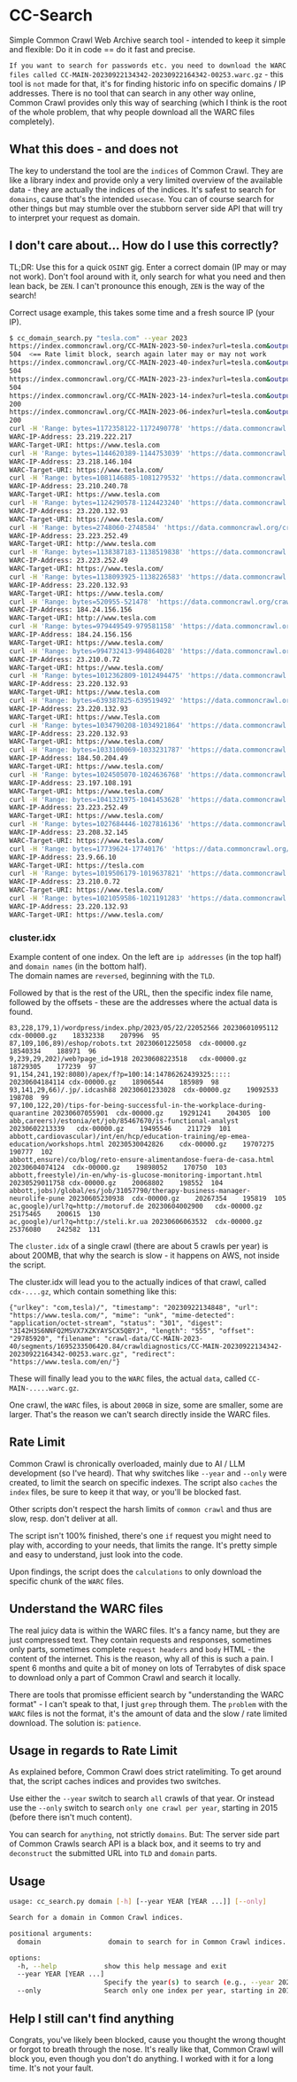 # CC-Search
Simple Common Crawl Web Archive search tool - intended to keep it simple and flexible: Do it in code == do it fast and precise.

`If you want to search for passwords etc. you need to download the WARC files called CC-MAIN-20230922134342-20230922164342-00253.warc.gz` - this tool is `not` made for that, it's for finding historic info on specific domains / IP addresses. There is no tool that can search in any other way online, Common Crawl provides only this way of searching (which I think is the root of the whole problem, that why people download all the WARC files completely). 

## What this does - and does not
The key to understand the tool are the `indices` of Common Crawl. They are like a library index and provide only a very limited overview of the available data - they are actually the indices of the indices. It's safest to search for `domains`, cause that's the intended `usecase`. You can of course search for other things but may stumble over the stubborn server side API that will try to interpret your request as domain.  

## I don't care about... How do I use this correctly?
TL;DR: Use this for a quick `OSINT` gig. Enter a correct domain (IP may or may not work). Don't fool around with it, only search for what you need and then lean back, be `ZEN`. I can't pronounce this enough, `ZEN` is the way of the search!

Correct usage example, this takes some time and a fresh source IP (your IP). 
```bash
$ cc_domain_search.py "tesla.com" --year 2023
https://index.commoncrawl.org/CC-MAIN-2023-50-index?url=tesla.com&output=json
504  <== Rate limit block, search again later may or may not work
https://index.commoncrawl.org/CC-MAIN-2023-40-index?url=tesla.com&output=json
504
https://index.commoncrawl.org/CC-MAIN-2023-23-index?url=tesla.com&output=json
504
https://index.commoncrawl.org/CC-MAIN-2023-14-index?url=tesla.com&output=json
200
https://index.commoncrawl.org/CC-MAIN-2023-06-index?url=tesla.com&output=json
200
curl -H 'Range: bytes=1172358122-1172490778' 'https://data.commoncrawl.org/crawl-data/CC-MAIN-2023-14/segments/1679296943695.23/warc/CC-MAIN-20230321095704-20230321125704-00547.warc.gz' --output test.gz
WARC-IP-Address: 23.219.222.217
WARC-Target-URI: https://www.tesla.com
curl -H 'Range: bytes=1144620389-1144753039' 'https://data.commoncrawl.org/crawl-data/CC-MAIN-2023-14/segments/1679296943695.23/warc/CC-MAIN-20230321095704-20230321125704-00044.warc.gz' --output test.gz
WARC-IP-Address: 23.218.146.104
WARC-Target-URI: https://www.tesla.com/
curl -H 'Range: bytes=1081146885-1081279532' 'https://data.commoncrawl.org/crawl-data/CC-MAIN-2023-14/segments/1679296945182.12/warc/CC-MAIN-20230323163125-20230323193125-00547.warc.gz' --output test.gz
WARC-IP-Address: 23.210.240.78
WARC-Target-URI: https://www.tesla.com
curl -H 'Range: bytes=1124290578-1124423240' 'https://data.commoncrawl.org/crawl-data/CC-MAIN-2023-14/segments/1679296945183.40/warc/CC-MAIN-20230323194025-20230323224025-00044.warc.gz' --output test.gz
WARC-IP-Address: 23.220.132.93
WARC-Target-URI: https://www.tesla.com/
curl -H 'Range: bytes=2748060-2748584' 'https://data.commoncrawl.org/crawl-data/CC-MAIN-2023-14/segments/1679296945288.47/crawldiagnostics/CC-MAIN-20230324180032-20230324210032-00674.warc.gz' --output test.gz
WARC-IP-Address: 23.223.252.49
WARC-Target-URI: http://www.tesla.com
curl -H 'Range: bytes=1138387183-1138519838' 'https://data.commoncrawl.org/crawl-data/CC-MAIN-2023-14/segments/1679296945288.47/warc/CC-MAIN-20230324180032-20230324210032-00044.warc.gz' --output test.gz
WARC-IP-Address: 23.223.252.49
WARC-Target-URI: https://www.tesla.com/
curl -H 'Range: bytes=1138093925-1138226583' 'https://data.commoncrawl.org/crawl-data/CC-MAIN-2023-14/segments/1679296945440.67/warc/CC-MAIN-20230326075911-20230326105911-00044.warc.gz' --output test.gz
WARC-IP-Address: 23.220.132.93
WARC-Target-URI: https://www.tesla.com/
curl -H 'Range: bytes=520955-521478' 'https://data.commoncrawl.org/crawl-data/CC-MAIN-2023-06/segments/1674764495001.99/robotstxt/CC-MAIN-20230127164242-20230127194242-00114.warc.gz' --output test.gz
WARC-IP-Address: 184.24.156.156
WARC-Target-URI: http://www.tesla.com
curl -H 'Range: bytes=979449549-979581158' 'https://data.commoncrawl.org/crawl-data/CC-MAIN-2023-06/segments/1674764495001.99/warc/CC-MAIN-20230127164242-20230127194242-00844.warc.gz' --output test.gz
WARC-IP-Address: 184.24.156.156
WARC-Target-URI: https://www.tesla.com/
curl -H 'Range: bytes=994732413-994864028' 'https://data.commoncrawl.org/crawl-data/CC-MAIN-2023-06/segments/1674764499524.28/warc/CC-MAIN-20230128054815-20230128084815-00844.warc.gz' --output test.gz
WARC-IP-Address: 23.210.0.72
WARC-Target-URI: https://www.tesla.com/
curl -H 'Range: bytes=1012362809-1012494475' 'https://data.commoncrawl.org/crawl-data/CC-MAIN-2023-06/segments/1674764500017.27/warc/CC-MAIN-20230202101933-20230202131933-00467.warc.gz' --output test.gz
WARC-IP-Address: 23.220.132.93
WARC-Target-URI: https://www.tesla.com
curl -H 'Range: bytes=639387825-639519492' 'https://data.commoncrawl.org/crawl-data/CC-MAIN-2023-06/segments/1674764500017.27/warc/CC-MAIN-20230202101933-20230202131933-00467.warc.gz' --output test.gz
WARC-IP-Address: 23.220.132.93
WARC-Target-URI: https://www.Tesla.com
curl -H 'Range: bytes=1034790208-1034921864' 'https://data.commoncrawl.org/crawl-data/CC-MAIN-2023-06/segments/1674764500017.27/warc/CC-MAIN-20230202101933-20230202131933-00844.warc.gz' --output test.gz
WARC-IP-Address: 23.220.132.93
WARC-Target-URI: https://www.tesla.com/
curl -H 'Range: bytes=1033100069-1033231787' 'https://data.commoncrawl.org/crawl-data/CC-MAIN-2023-06/segments/1674764500044.16/warc/CC-MAIN-20230203055519-20230203085519-00844.warc.gz' --output test.gz
WARC-IP-Address: 184.50.204.49
WARC-Target-URI: https://www.tesla.com/
curl -H 'Range: bytes=1024505070-1024636768' 'https://data.commoncrawl.org/crawl-data/CC-MAIN-2023-06/segments/1674764500151.93/warc/CC-MAIN-20230204173912-20230204203912-00844.warc.gz' --output test.gz
WARC-IP-Address: 23.197.108.191
WARC-Target-URI: https://www.tesla.com/
curl -H 'Range: bytes=1041321975-1041453628' 'https://data.commoncrawl.org/crawl-data/CC-MAIN-2023-06/segments/1674764500250.51/warc/CC-MAIN-20230205063441-20230205093441-00844.warc.gz' --output test.gz
WARC-IP-Address: 23.223.252.49
WARC-Target-URI: https://www.tesla.com/
curl -H 'Range: bytes=1027684446-1027816136' 'https://data.commoncrawl.org/crawl-data/CC-MAIN-2023-06/segments/1674764501066.53/warc/CC-MAIN-20230209014102-20230209044102-00844.warc.gz' --output test.gz
WARC-IP-Address: 23.208.32.145
WARC-Target-URI: https://www.tesla.com/
curl -H 'Range: bytes=17739624-17740176' 'https://data.commoncrawl.org/crawl-data/CC-MAIN-2023-06/segments/1674764501407.6/crawldiagnostics/CC-MAIN-20230209045525-20230209075525-00538.warc.gz' --output test.gz
WARC-IP-Address: 23.9.66.10
WARC-Target-URI: https://tesla.com
curl -H 'Range: bytes=1019506179-1019637821' 'https://data.commoncrawl.org/crawl-data/CC-MAIN-2023-06/segments/1674764501407.6/warc/CC-MAIN-20230209045525-20230209075525-00844.warc.gz' --output test.gz
WARC-IP-Address: 23.210.0.72
WARC-Target-URI: https://www.tesla.com/
curl -H 'Range: bytes=1021059586-1021191283' 'https://data.commoncrawl.org/crawl-data/CC-MAIN-2023-06/segments/1674764501555.34/warc/CC-MAIN-20230209081052-20230209111052-00844.warc.gz' --output test.gz
WARC-IP-Address: 23.220.132.93
WARC-Target-URI: https://www.tesla.com/
```

### cluster.idx
Example content of one index. On the left are `ip addresses` (in the top half) and `domain names` (in the bottom half).   
The domain names are `reversed`, beginning with the `TLD`. 

Followed by that is the rest of the URL, then the specific index file name, followed by the offsets - these are the addresses where the actual data is found. 

```
83,228,179,1)/wordpress/index.php/2023/05/22/22052566 20230601095112	cdx-00000.gz	18332338	207996	95
87,109,106,89)/eshop/robots.txt 20230601225058	cdx-00000.gz	18540334	188971	96
9,239,29,202)/web?page_id=1918 20230608223518	cdx-00000.gz	18729305	177239	97
91,154,241,192:8080)/apex/f?p=100:14:14786262439325::::: 20230604184114	cdx-00000.gz	18906544	185989	98
93,141,29,66)/.jp/.idcash88 20230601233028	cdx-00000.gz	19092533	198708	99
97,100,122,20)/tips-for-being-successful-in-the-workplace-during-quarantine 20230607055901	cdx-00000.gz	19291241	204305	100
abb,careers)/estonia/et/job/85467670/is-functional-analyst 20230602213339	cdx-00000.gz	19495546	211729	101
abbott,cardiovascular)/int/en/hcp/education-training/ep-emea-education/workshops.html 20230530042826	cdx-00000.gz	19707275	190777	102
abbott,ensure)/co/blog/reto-ensure-alimentandose-fuera-de-casa.html 20230604074124	cdx-00000.gz	19898052	170750	103
abbott,freestyle)/in-en/why-is-glucose-monitoring-important.html 20230529011758	cdx-00000.gz	20068802	198552	104
abbott,jobs)/global/es/job/31057790/therapy-business-manager-neurolife-pune 20230605230938	cdx-00000.gz	20267354	195819	105
ac,google)/url?q=http://motoruf.de 20230604002900	cdx-00000.gz	25175465	200615	130
ac,google)/url?q=http://steli.kr.ua 20230606063532	cdx-00000.gz	25376080	242582	131
```
The `cluster.idx` of a single crawl (there are about 5 crawls per year) is about 200MB, that why the search is slow - it happens on AWS, not inside the script. 

The cluster.idx will lead you to the actually indices of that crawl, called `cdx-....gz`, which contain something like this:

```
{"urlkey": "com,tesla)/", "timestamp": "20230922134848", "url": "https://www.tesla.com/", "mime": "unk", "mime-detected": "application/octet-stream", "status": "301", "digest": "3I42H3S6NNFQ2MSVX7XZKYAYSCX5QBYJ", "length": "555", "offset": "29785920", "filename": "crawl-data/CC-MAIN-2023-40/segments/1695233506420.84/crawldiagnostics/CC-MAIN-20230922134342-20230922164342-00253.warc.gz", "redirect": "https://www.tesla.com/en/"}
```
These will finally lead you to the `WARC` files, the actual `data`, called `CC-MAIN-.....warc.gz`. 

One crawl, the `WARC` files, is about `200GB` in size, some are smaller, some are larger. That's the reason we can't search directly inside the WARC files. 

## Rate Limit
Common Crawl is chronically overloaded, mainly due to AI / LLM development (so I've heard). That why switches like `--year` and `--only` were created, to limit the search on specific indexes. The script also `caches` the `index` files, be sure to keep it that way, or you'll be blocked fast. 

Other scripts don't respect the harsh limits of `common crawl` and thus are slow, resp. don't deliver at all. 

The script isn't 100% finished, there's one `if` request you might need to play with, according to your needs, that limits the range. It's pretty simple and easy to understand, just look into the code. 

Upon findings, the script does the `calculations` to only download the specific chunk of the `WARC` files. 

## Understand the WARC files
The real juicy data is within the WARC files. It's a fancy name, but they are just compressed text. They contain requests and responses, sometimes only parts, sometimes complete `request headers` and `body` HTML - the content of the internet. This is the reason, why all of this is such a pain. I spent 6 months and quite a bit of money on lots of Terrabytes of disk space to download only a part of Common Crawl and search it locally. 

There are tools that promisse efficient search by "understanding the WARC format" - I can't speak to that, I just `grep` through them. The `problem` with the `WARC` files is not the format, it's the amount of data and the slow / rate limited download. The solution is: `patience`. 

## Usage in regards to Rate Limit
As explained before, Common Crawl does strict ratelimiting. To get around that, the script caches indices and provides two switches. 

Use either the `--year` switch to search `all` crawls of that year. Or instead use the `--only` switch to search `only one crawl per year`, starting in 2015 (before there isn't much content). 

You can search for `anything`, not strictly `domains`. But: The server side part of Common Crawls search API is a black box, and it seems to try and `deconstruct` the submitted URL into `TLD` and `domain` parts. 

## Usage
```bash
usage: cc_search.py domain [-h] [--year YEAR [YEAR ...]] [--only] 

Search for a domain in Common Crawl indices.

positional arguments:
  domain                 domain to search for in Common Crawl indices.

options:
  -h, --help            show this help message and exit
  --year YEAR [YEAR ...]
                        Specify the year(s) to search (e.g., --year 2023 2022).
  --only                Search only one index per year, starting in 2015.
```

## Help I still can't find anything
Congrats, you've likely been blocked, cause you thought the wrong thought or forgot to breath through the nose. It's really like that, Common Crawl will block you, even though you don't do anything. I worked with it for a long time. It's not your fault. 
